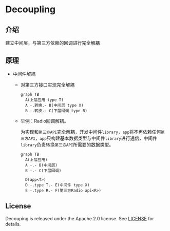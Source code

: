 # Decoupling

## 介绍
建立中间层，与第三方依赖的回调进行完全解耦

## 原理

- 中间件解耦

   - 对第三方接口实现完全解耦

     ```mermaid
     graph TB
       A(上层应用 type T)
       A -.转换.- B(中间层 type X)
       B -.转换.- C(下层回调 type R)
     ```

   - 举例：Radio回调解耦。

     为实现和`第三方API`完全解耦，开发中间件`library`，`app`将不再依赖任何`第三方API`，`app`只构建基本数据类型与中间件`library`进行通信，中间件`library`负责转换`第三方API`所需要的数据类型。

     ```mermaid
     graph TB
       A(上层应用)
       A -.- B(中间层)
       B -.- C(下层回调)

       D(app<T>)
       D -.type T.- E(中间件 type X)
       E -.type R.- F(第三方Radio api<R>)
     ```


## License
Decouping is released under the Apache 2.0 license. See [LICENSE](https://github.com/caohaoping/Decoupling/blob/master/LICENSE) for details.
